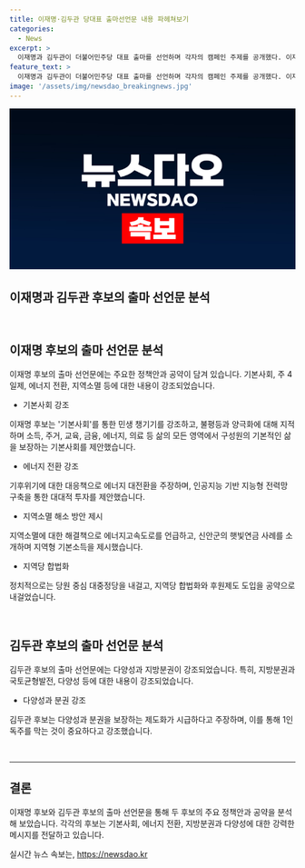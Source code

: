 ```yaml
---
title: 이재명·김두관 당대표 출마선언문 내용 파헤쳐보기
categories:
  - News
excerpt: >
  이재명과 김두관이 더불어민주당 대표 출마를 선언하며 각자의 캠페인 주제를 공개했다. 이재명 후보는 기본사회와 민생 챙김, 과학기술 발전과 주 4일제, 에너지 전환, 지역소멸 등을 강조하며, 사회적 불평등 문제와 대처 방안을 제시했다. 또한 인공지능과 에너지 전환을 통한 지역경제 발전에 대한 계획과 신안군의 햇빛연금 사례를 언급하며, 지역당 합법화를 주장했다. 반면 김두관 후보는 다양성과 지방분권을 강조하며, 민주당의 다양성과 분권을 제도화하여 1인 독주를 막아야 한다고 주장했다.
feature_text: >
  이재명과 김두관이 더불어민주당 대표 출마를 선언하며 각자의 캠페인 주제를 공개했다. 이재명 후보는 기본사회와 민생 챙김, 과학기술 발전과 주 4일제, 에너지 전환, 지역소멸 등을 강조하며, 사회적 불평등 문제와 대처 방안을 제시했다. 또한 인공지능과 에너지 전환을 통한 지역경제 발전에 대한 계획과 신안군의 햇빛연금 사례를 언급하며, 지역당 합법화를 주장했다. 반면 김두관 후보는 다양성과 지방분권을 강조하며, 민주당의 다양성과 분권을 제도화하여 1인 독주를 막아야 한다고 주장했다.
image: '/assets/img/newsdao_breakingnews.jpg'
---
```


<p><img src="/assets/img/newsdao_breakingnews.jpg" alt="bookingtag 속보" /></p>

<h2 data-ke-size="size26">이재명과 김두관 후보의 출마 선언문 분석</h2>

<p data-ke-size="size16">&nbsp;</p>

<h2 data-ke-size="size26">이재명 후보의 출마 선언문 분석</h2>

<p data-ke-size="size16">이재명 후보의 출마 선언문에는 주요한 정책안과 공약이 담겨 있습니다. 기본사회, 주 4일제, 에너지 전환, 지역소멸 등에 대한 내용이 강조되었습니다.</p>

<ul>
<li>기본사회 강조</li>
</ul>

<p data-ke-size="size16">이재명 후보는 '기본사회'를 통한 민생 챙기기를 강조하고, 불평등과 양극화에 대해 지적하며 소득, 주거, 교육, 금융, 에너지, 의료 등 삶의 모든 영역에서 구성원의 기본적인 삶을 보장하는 기본사회를 제안했습니다.</p>

<ul>
<li>에너지 전환 강조</li>
</ul>

<p data-ke-size="size16">기후위기에 대한 대응책으로 에너지 대전환을 주장하며, 인공지능 기반 지능형 전력망 구축을 통한 대대적 투자를 제안했습니다.</p>

<ul>
<li>지역소멸 해소 방안 제시</li>
</ul>

<p data-ke-size="size16">지역소멸에 대한 해결책으로 에너지고속도로를 언급하고, 신안군의 햇빛연금 사례를 소개하며 지역형 기본소득을 제시했습니다.</p>

<ul>
<li>지역당 합법화</li>
</ul>

<p data-ke-size="size16">정치적으로는 당원 중심 대중정당을 내걸고, 지역당 합법화와 후원제도 도입을 공약으로 내걸었습니다.</p>

<p data-ke-size="size16">&nbsp;</p>

<h2 data-ke-size="size26">김두관 후보의 출마 선언문 분석</h2>

<p data-ke-size="size16">김두관 후보의 출마 선언문에는 다양성과 지방분권이 강조되었습니다. 특히, 지방분권과 국토균형발전, 다양성 등에 대한 내용이 강조되었습니다.</p>

<ul>
<li>다양성과 분권 강조</li>
</ul>

<p data-ke-size="size16">김두관 후보는 다양성과 분권을 보장하는 제도화가 시급하다고 주장하며, 이를 통해 1인 독주를 막는 것이 중요하다고 강조했습니다.</p>

<p data-ke-size="size16">&nbsp;</p>

<hr>

<h2 data-ke-size="size26">결론</h2>

<p data-ke-size="size16">이재명 후보와 김두관 후보의 출마 선언문을 통해 두 후보의 주요 정책안과 공약을 분석해 보았습니다. 각각의 후보는 기본사회, 에너지 전환, 지방분권과 다양성에 대한 강력한 메시지를 전달하고 있습니다.</p>
실시간 뉴스 속보는, <a href="https://newsdao.kr" rel="dofollow">https://newsdao.kr</a>


